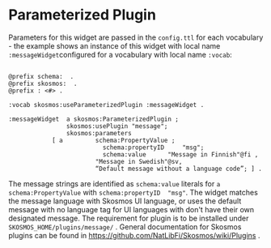 # Parameterized Plugin
Parameters for this widget are passed in the `config.ttl` for each vocabulary - the example shows an instance of this widget with local name `:messageWidget`configured for a vocabulary with local name `:vocab`:

<pre><code>
@prefix schema: <http://schema.org/> .
@prefix skosmos: <http://purl.org/net/skosmos#> .
@prefix : <#> .

:vocab skosmos:useParameterizedPlugin :messageWidget .

:messageWidget  a skosmos:ParameterizedPlugin ;
                skosmos:usePlugin "message";
                skosmos:parameters 
			[ a			schema:PropertyValue ;
                          schema:propertyID 	"msg";
                          schema:value		"Message in Finnish"@fi ,
  						"Message in Swedish"@sv,
  						“Default message without a language code”; ] .
</code></pre>

The message strings are identified as `schema:value` literals for `a  schema:PropertyValue` with `schema:propertyID  "msg"`. The widget matches the message language with Skosmos UI language, or uses the default message with no language tag for UI languages with don't have their own designated message. The requirement for plugin is to be installed under `SKOSMOS_HOME/plugins/message/` . General documentation for Skosmos plugins can be found in https://github.com/NatLibFi/Skosmos/wiki/Plugins .


